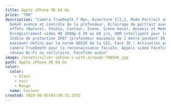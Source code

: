 ```yaml
---
title: Apple iPhone XR 64 Go
price: "700"
description: "Caméra TrueDepth 7 Mpx, Ouverture ƒ/2,2, Mode Portrait avec effet
  bokeh avancé et Contrôle de la profondeur, Éclairage de portrait avec cinq
  effets (Naturel, Studio, Contour, Scène, Scène mono), Animoji et Memoji,
  Enregistrement vidéo HD 1080p à 30 ou 60 i/s, HDR intelligent pour les photos,
  Indice de protection IP67 (profondeur maximale de 1 mètre pendant 30 minutes
  maximum) défini par la norme 60529 de la CEI, Face ID : Activation par la
  caméra TrueDepth pour la reconnaissance faciale, Appels vidéo FaceTime par
  réseau Wi‑Fi ou cellulaire, FaceTime audio"
image: /assets/silver-iphone-x-with-airpods-788946.jpg
path: Apple iPhone XR 64 Go
color:
  color:
    - blanc
    - noir
    - Rouge
  name: Couleur
created: 2020-06-05T03:50:25.295Z
---
```

